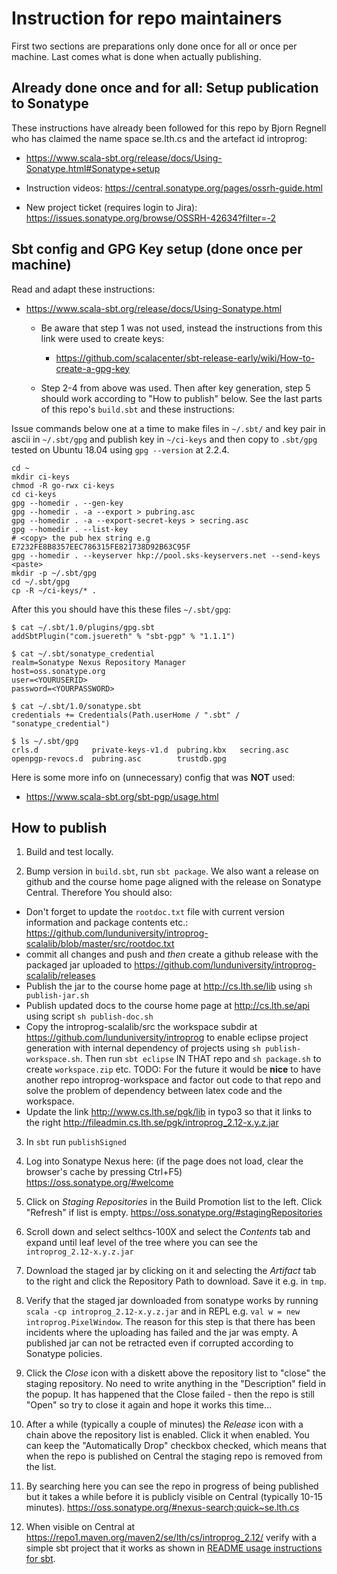 # Instruction for repo maintainers

First two sections are preparations only done once for all or once per machine. Last comes what is done when actually publishing.

## Already done once and for all: Setup publication to Sonatype

These instructions have already been followed for this repo by Bjorn Regnell who has claimed the name space se.lth.cs and the artefact id introprog:

* https://www.scala-sbt.org/release/docs/Using-Sonatype.html#Sonatype+setup

* Instruction videos: https://central.sonatype.org/pages/ossrh-guide.html

* New project ticket (requires login to Jira): https://issues.sonatype.org/browse/OSSRH-42634?filter=-2

## Sbt config and GPG Key setup (done once per machine)

Read and adapt these instructions:

* https://www.scala-sbt.org/release/docs/Using-Sonatype.html
  * Be aware that step 1 was not used, instead the instructions from this link were used to create keys:
    * https://github.com/scalacenter/sbt-release-early/wiki/How-to-create-a-gpg-key

  * Step 2-4 from above was used. Then after key generation, step 5 should work according to "How to publish" below. See the last parts of this repo's `build.sbt` and these instructions:

Issue commands below one at a time to make files in `~/.sbt/` and key pair in ascii in `~/.sbt/gpg` and publish key in `~/ci-keys` and then copy to `.sbt/gpg` tested on Ubuntu 18.04 using `gpg --version` at 2.2.4. 

```
cd ~
mkdir ci-keys 
chmod -R go-rwx ci-keys
cd ci-keys
gpg --homedir . --gen-key
gpg --homedir . -a --export > pubring.asc
gpg --homedir . -a --export-secret-keys > secring.asc
gpg --homedir . --list-key  
# <copy> the pub hex string e.g E7232FE8B8357EEC786315FE821738D92B63C95F
gpg --homedir . --keyserver hkp://pool.sks-keyservers.net --send-keys <paste>
mkdir -p ~/.sbt/gpg
cd ~/.sbt/gpg
cp -R ~/ci-keys/* .
```

After this you should have this these files `~/.sbt/gpg`:

```
$ cat ~/.sbt/1.0/plugins/gpg.sbt 
addSbtPlugin("com.jsuereth" % "sbt-pgp" % "1.1.1")

$ cat ~/.sbt/sonatype_credential 
realm=Sonatype Nexus Repository Manager
host=oss.sonatype.org
user=<YOURUSERID>
password=<YOURPASSWORD>

$ cat ~/.sbt/1.0/sonatype.sbt 
credentials += Credentials(Path.userHome / ".sbt" / "sonatype_credential")

$ ls ~/.sbt/gpg
crls.d            private-keys-v1.d  pubring.kbx   secring.asc
openpgp-revocs.d  pubring.asc        trustdb.gpg

```

Here is some more info on (unnecessary) config that was **NOT** used:
* https://www.scala-sbt.org/sbt-pgp/usage.html

## How to publish

1. Build and test locally.

2. Bump version in `build.sbt`, run `sbt package`. We also want a release on github and the course home page aligned with the release on Sonatype Central. Therefore You should also:
  - Don't forget to update the `rootdoc.txt` file with current version information and package contents etc.: https://github.com/lunduniversity/introprog-scalalib/blob/master/src/rootdoc.txt
  - commit all changes and push and *then* create a github release with the packaged jar uploaded to https://github.com/lunduniversity/introprog-scalalib/releases
  - Publish the jar to the course home page at http://cs.lth.se/lib using  `sh publish-jar.sh`
  - Publish updated docs to the course home page at http://cs.lth.se/api using script `sh publish-doc.sh`
  - Copy the introprog-scalalib/src the workspace subdir at https://github.com/lunduniversity/introprog to enable eclipse project generation with internal dependency of projects using `sh publish-workspace.sh`. Then run `sbt eclipse` IN THAT repo and `sh package.sh` to create `workspace.zip` etc. TODO: For the future it would be **nice** to have another repo introprog-workspace and factor out code to that repo and solve the problem of dependency between latex code and the workspace.
  - Update the link http://www.cs.lth.se/pgk/lib in typo3 so that it links to the right http://fileadmin.cs.lth.se/pgk/introprog_2.12-x.y.z.jar

3. In `sbt` run `publishSigned`

4. Log into Sonatype Nexus here: (if the page does not load, clear the browser's cache by pressing Ctrl+F5) https://oss.sonatype.org/#welcome

5. Click on *Staging Repositories* in the Build Promotion list to the left. Click "Refresh" if list is empty. https://oss.sonatype.org/#stagingRepositories

6. Scroll down and select selthcs-100X and select the *Contents* tab and expand until leaf level of the tree where you can see the `introprog_2.12-x.y.z.jar`

7. Download the staged jar by clicking on it and selecting the *Artifact* tab to the right and click the Repository Path to download. Save it e.g. in `tmp`.

8. Verify that the staged jar downloaded from sonatype works by running `scala -cp introprog_2.12-x.y.z.jar` and in REPL e.g. `val w = new introprog.PixelWindow`. The reason for this step is that there has been incidents where the uploading has failed and the jar was empty. A published jar can not be retracted even if corrupted according to Sonatype policies.

9. Click the *Close* icon with a diskett above the repository list to "close" the staging repository. No need to write anything in the "Description" field in the popup. It has happened that the Close failed - then the repo is still "Open" so try to close it again and hope it works this time...

10. After a while (typically a couple of minutes) the *Release* icon with a chain above the repository list is enabled. Click it when enabled. You can keep the "Automatically Drop" checkbox checked, which means that when the repo is published on Central the staging repo is removed from the list.

11. By searching here you can see the repo in progress of being published but it takes a while before it is publicly visible on Central (typically 10-15 minutes). https://oss.sonatype.org/#nexus-search;quick~se.lth.cs

12. When visible on Central at https://repo1.maven.org/maven2/se/lth/cs/introprog_2.12/ verify with a simple sbt project that it works as shown in [README usage instructions for sbt](https://github.com/lunduniversity/introprog-scalalib/blob/master/README.md#using-sbt).

